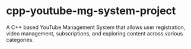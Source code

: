 # cpp-youtube-mg-system-project
A C++ based YouTube Management System that allows user registration, video management, subscriptions, and exploring content across various categories.
